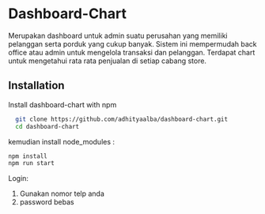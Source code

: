 
# Dashboard-Chart

Merupakan dashboard untuk admin suatu perusahan yang memiliki pelanggan serta porduk yang cukup banyak. Sistem ini mempermudah back office atau admin untuk mengelola transaksi dan pelanggan. Terdapat chart untuk mengetahui rata rata penjualan di setiap cabang store.


## Installation

Install dashboard-chart with npm

```bash
  git clone https://github.com/adhityaalba/dashboard-chart.git
  cd dashboard-chart
```
    

kemudian install node_modules : 
```bash
npm install
npm run start
```

Login:
1. Gunakan nomor telp anda
2. password bebas

